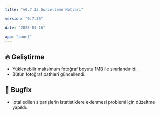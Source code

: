 ```yaml
---
title: "v0.7.35 Güncelleme Notları"

version: "0.7.35"

date: "2025-01-16"

app: "panel"
---
```

## 🔥 Geliştirme
- Yüklenebilir maksimum fotoğraf boyutu 1MB ile sınırlandırıldı.
- Bütün fotoğraf pathleri güncellendi.


## 🐛 Bugfix

- İptal edilen siparişlerin istatistiklere eklenmesi problemi için düzeltme yapıldı.

